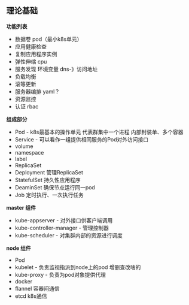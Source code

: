 ## 理论基础

__功能列表__
* 数据卷 pod（最小k8s单元）
* 应用健康检查
* 复制应用程序实例
* 弹性伸缩 cpu
* 服务发现 环境变量 dns-》访问地址
* 负载均衡
* 滚等更新
* 服务器编排 yaml？
* 资源监控
* 认证 rbac

__组成部分__
* Pod -   k8s最基本的操作单元 代表群集中一个进程 内部封装单、多个容器
* Service -   可以看作一组提供相同服务的Pod对外访问接口
* volume 
* namespace 
* label
* ReplicaSet
* Deployment  管理ReplicaSet
* StatefulSet 持久性应用程序
* DeaminSet   确保节点运行同一pod
* Job 定时执行、一次执行任务

__master 组件__
* kube-appserver    -    对外接口供客户端调用
* kube-controller-manager   -    管理控制器
* kube-scheduler    -    对集群内部的资源进行调度

__node 组件__
* Pod
* kubelet   -   负责监视指派到node上的pod 增删查改啥的
* kube-proxy    -   负责为pod对象提供代理
* docker
* flannel 容器间通信
* etcd  k8s通信